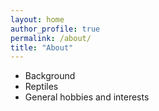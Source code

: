 ```yaml
---
layout: home
author_profile: true
permalink: /about/
title: "About"
---
```


* Background
* Reptiles
* General hobbies and interests
